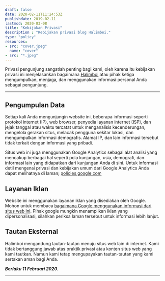 ```yaml
---
draft: false
date: 2020-02-11T11:24:53Z
publishdate: 2019-02-11
lastmod: 2020-03-08
title: "Kebijakan Privasi"
description : "Kebijakan privasi blog Halimboi."
type: "policy"
resources:
- src: "cover.jpeg"
  name: "cover"
- src: "*.jpeg"
---
```


Privasi pengunjung sangatlah penting bagi kami, oleh karena itu kebijakan privasi ini menjelasankan bagaimana [Halimboi](https://halimboi.com) atau pihak ketiga mengumpulkan, menjaga,
dan menggunakan informasi personal Anda sebagai pengunjung.

***

## Pengumpulan Data
Setiap kali Anda mengunjungin website ini, beberapa informasi seperti protokol internet (IP), web browser, penyedia layanan internet (ISP), dan jejak tanggal atau waktu tercatat untuk menganalisis kecenderungan, mengelola gerakan situs, melacak pengguna sekitar lokasi, dan mengumpulkan informasi demografis. Alamat IP, dan lain informasi tersebut tidak terkait dengan informasi yang pribadi.

Situs web ini juga menggunakan Google Analytics sebagai alat analisi yang mencakup berbagai hal seperti pola kunjungan, usia, demografi, dan informasi lain yang didapatkan dari kunjungan Anda di sini. Untuk informasi detil mengenai privasi dan kebijakan umum dari Google Analytics Anda dapat melihatnya di laman; [policies.google.com](https://policies.google.com/privacy?hl=id)

## Layanan Iklan
Website ini menggunakan layanan iklan yang disediakan oleh Google. Mohon untuk membaca [bagaimana Google
menggunakan informasi dari situs web ini](https://policies.google.com/technologies/partner-sites).
Pihak google mungkin menampilkan iklan yang dipersonalisasi, silahkan periksa laman tersebut untuk informasi
lebih lanjut.

## Tautan Eksternal
Halimboi mengandung tautan-tautan menuju situs web lain di internet. Kami tidak bertanggung jawab atas praktik
privasi atau konten situs web yang kami tautkan. Namun kami tetap mengupayakan tautan-tautan yang kami
sertakan aman bagi Anda.

***Berlaku 11 Februari 2020***.

***
